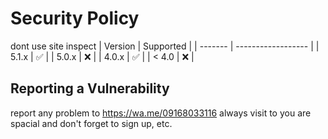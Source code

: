 # Security Policy

dont use site inspect
| Version | Supported          |
| ------- | ------------------ |
| 5.1.x   | :white_check_mark: |
| 5.0.x   | :x:                |
| 4.0.x   | :white_check_mark: |
| < 4.0   | :x:                |

## Reporting a Vulnerability

report any problem to https://wa.me/09168033116
always visit to you are spacial and don't forget to 
sign up, etc.
